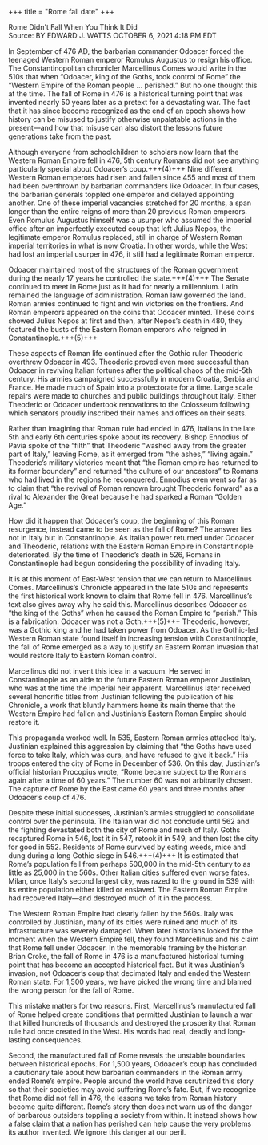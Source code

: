 +++
title = "Rome fall date"
+++

Rome Didn't Fall When You Think It Did  
Source: BY EDWARD J. WATTS OCTOBER 6, 2021 4:18 PM EDT


In September of 476 AD, the barbarian commander Odoacer forced the teenaged Western Roman emperor Romulus Augustus to resign his office. The Constantinopolitan chronicler Marcellinus Comes would write in the 510s that when “Odoacer, king of the Goths, took control of Rome” the “Western Empire of the Roman people … perished.” But no one thought this at the time. The fall of Rome in 476 is a historical turning point that was invented nearly 50 years later as a pretext for a devastating war. The fact that it has since become recognized as the end of an epoch shows how history can be misused to justify otherwise unpalatable actions in the present—and how that misuse can also distort the lessons future generations take from the past.

Although everyone from schoolchildren to scholars now learn that the Western Roman Empire fell in 476, 5th century Romans did not see anything particularly special about Odoacer’s coup.+++(4)+++ Nine different Western Roman emperors had risen and fallen since 455 and most of them had been overthrown by barbarian commanders like Odoacer. In four cases, the barbarian generals toppled one emperor and delayed appointing another. One of these imperial vacancies stretched for 20 months, a span longer than the entire reigns of more than 20 previous Roman emperors. Even Romulus Augustus himself was a usurper who assumed the imperial office after an imperfectly executed coup that left Julius Nepos, the legitimate emperor Romulus replaced, still in charge of Western Roman imperial territories in what is now Croatia. In other words, while the West had lost an imperial usurper in 476, it still had a legitimate Roman emperor.

Odoacer maintained most of the structures of the Roman government during the nearly 17 years he controlled the state.+++(4)+++ The Senate continued to meet in Rome just as it had for nearly a millennium. Latin remained the language of administration. Roman law governed the land. Roman armies continued to fight and win victories on the frontiers. And Roman emperors appeared on the coins that Odoacer minted. These coins showed Julius Nepos at first and then, after Nepos’s death in 480, they featured the busts of the Eastern Roman emperors who reigned in Constantinople.+++(5)+++


These aspects of Roman life continued after the Gothic ruler Theoderic overthrew Odoacer in 493. Theoderic proved even more successful than Odoacer in reviving Italian fortunes after the political chaos of the mid-5th century. His armies campaigned successfully in modern Croatia, Serbia and France. He made much of Spain into a protectorate for a time. Large scale repairs were made to churches and public buildings throughout Italy. Either Theoderic or Odoacer undertook renovations to the Colosseum following which senators proudly inscribed their names and offices on their seats.


Rather than imagining that Roman rule had ended in 476, Italians in the late 5th and early 6th centuries spoke about its recovery. Bishop Ennodius of Pavia spoke of the “filth” that Theoderic “washed away from the greater part of Italy,” leaving Rome, as it emerged from “the ashes,” “living again.” Theoderic’s military victories meant that “the Roman empire has returned to its former boundary” and returned “the culture of our ancestors” to Romans who had lived in the regions he reconquered. Ennodius even went so far as to claim that “the revival of Roman renown brought Theoderic forward” as a rival to Alexander the Great because he had sparked a Roman “Golden Age.”

How did it happen that Odoacer’s coup, the beginning of this Roman resurgence, instead came to be seen as the fall of Rome? The answer lies not in Italy but in Constantinople. As Italian power returned under Odoacer and Theoderic, relations with the Eastern Roman Empire in Constantinople deteriorated. By the time of Theoderic’s death in 526, Romans in Constantinople had begun considering the possibility of invading Italy.

It is at this moment of East-West tension that we can return to Marcellinus Comes. Marcellinus’s Chronicle appeared in the late 510s and represents the first historical work known to claim that Rome fell in 476. Marcellinus’s text also gives away why he said this. Marcellinus describes Odoacer as “the king of the Goths” when he caused the Roman Empire to “perish.” This is a fabrication. Odoacer was not a Goth.+++(5)+++ Theoderic, however, was a Gothic king and he had taken power from Odoacer. As the Gothic-led Western Roman state found itself in increasing tension with Constantinople, the fall of Rome emerged as a way to justify an Eastern Roman invasion that would restore Italy to Eastern Roman control.

Marcellinus did not invent this idea in a vacuum. He served in Constantinople as an aide to the future Eastern Roman emperor Justinian, who was at the time the imperial heir apparent. Marcellinus later received several honorific titles from Justinian following the publication of his Chronicle, a work that bluntly hammers home its main theme that the Western Empire had fallen and Justinian’s Eastern Roman Empire should restore it.

This propaganda worked well. In 535, Eastern Roman armies attacked Italy. Justinian explained this aggression by claiming that “the Goths have used force to take Italy, which was ours, and have refused to give it back.” His troops entered the city of Rome in December of 536. On this day, Justinian’s official historian Procopius wrote, “Rome became subject to the Romans again after a time of 60 years.” The number 60 was not arbitrarily chosen. The capture of Rome by the East came 60 years and three months after Odoacer’s coup of 476.

Despite these initial successes, Justinian’s armies struggled to consolidate control over the peninsula. The Italian war did not conclude until 562 and the fighting devastated both the city of Rome and much of Italy. Goths recaptured Rome in 546, lost it in 547, retook it in 549, and then lost the city for good in 552. Residents of Rome survived by eating weeds, mice and dung during a long Gothic siege in 546.+++(4)+++ It is estimated that Rome’s population fell from perhaps 500,000 in the mid-5th century to as little as 25,000 in the 560s. Other Italian cities suffered even worse fates. Milan, once Italy’s second largest city, was razed to the ground in 539 with its entire population either killed or enslaved. The Eastern Roman Empire had recovered Italy—and destroyed much of it in the process.

The Western Roman Empire had clearly fallen by the 560s. Italy was controlled by Justinian, many of its cities were ruined and much of its infrastructure was severely damaged. When later historians looked for the moment when the Western Empire fell, they found Marcellinus and his claim that Rome fell under Odoacer. In the memorable framing by the historian Brian Croke, the fall of Rome in 476 is a manufactured historical turning point that has become an accepted historical fact. But it was Justinian’s invasion, not Odoacer’s coup that decimated Italy and ended the Western Roman state. For 1,500 years, we have picked the wrong time and blamed the wrong person for the fall of Rome.

This mistake matters for two reasons. First, Marcellinus’s manufactured fall of Rome helped create conditions that permitted Justinian to launch a war that killed hundreds of thousands and destroyed the prosperity that Roman rule had once created in the West. His words had real, deadly and long-lasting consequences.

Second, the manufactured fall of Rome reveals the unstable boundaries between historical epochs. For 1,500 years, Odoacer’s coup has concluded a cautionary tale about how barbarian commanders in the Roman army ended Rome’s empire. People around the world have scrutinized this story so that their societies may avoid suffering Rome’s fate. But, if we recognize that Rome did not fall in 476, the lessons we take from Roman history become quite different. Rome’s story then does not warn us of the danger of barbarous outsiders toppling a society from within. It instead shows how a false claim that a nation has perished can help cause the very problems its author invented. We ignore this danger at our peril.

